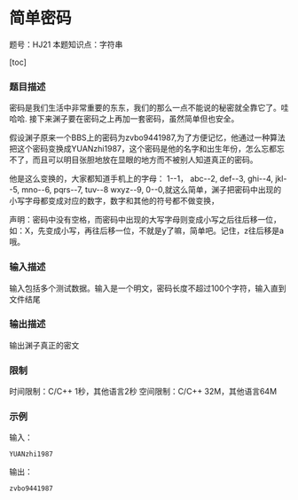 # 简单密码

题号：HJ21
本题知识点：字符串

[toc]

### 题目描述

密码是我们生活中非常重要的东东，我们的那么一点不能说的秘密就全靠它了。哇哈哈. 接下来渊子要在密码之上再加一套密码，虽然简单但也安全。

 

假设渊子原来一个BBS上的密码为zvbo9441987,为了方便记忆，他通过一种算法把这个密码变换成YUANzhi1987，这个密码是他的名字和出生年份，怎么忘都忘不了，而且可以明目张胆地放在显眼的地方而不被别人知道真正的密码。

 

他是这么变换的，大家都知道手机上的字母： 1--1， abc--2, def--3, ghi--4, jkl--5, mno--6, pqrs--7, tuv--8 wxyz--9, 0--0,就这么简单，渊子把密码中出现的小写字母都变成对应的数字，数字和其他的符号都不做变换，

 

声明：密码中没有空格，而密码中出现的大写字母则变成小写之后往后移一位，如：X，先变成小写，再往后移一位，不就是y了嘛，简单吧。记住，z往后移是a哦。

### 输入描述

输入包括多个测试数据。输入是一个明文，密码长度不超过100个字符，输入直到文件结尾

### 输出描述

输出渊子真正的密文

### 限制
时间限制：C/C++ 1秒，其他语言2秒 
空间限制：C/C++ 32M，其他语言64M

### 示例

输入：
```
YUANzhi1987
```

输出：
```
zvbo9441987
```